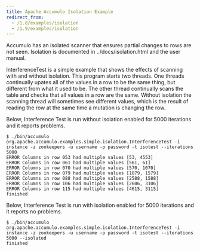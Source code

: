 ```yaml
---
title: Apache Accumulo Isolation Example
redirect_from:
  - /1.8/examples/isolation
  - /1.9/examples/isolation
---
```


Accumulo has an isolated scanner that ensures partial changes to rows are not
seen. Isolation is documented in ../docs/isolation.html and the user manual.

InterferenceTest is a simple example that shows the effects of scanning with
and without isolation. This program starts two threads. One threads
continually upates all of the values in a row to be the same thing, but
different from what it used to be. The other thread continually scans the
table and checks that all values in a row are the same. Without isolation the
scanning thread will sometimes see different values, which is the result of
reading the row at the same time a mutation is changing the row.

Below, Interference Test is run without isolation enabled for 5000 iterations
and it reports problems.

    $ ./bin/accumulo org.apache.accumulo.examples.simple.isolation.InterferenceTest -i instance -z zookeepers -u username -p password -t isotest --iterations 5000
    ERROR Columns in row 053 had multiple values [53, 4553]
    ERROR Columns in row 061 had multiple values [561, 61]
    ERROR Columns in row 070 had multiple values [570, 1070]
    ERROR Columns in row 079 had multiple values [1079, 1579]
    ERROR Columns in row 088 had multiple values [2588, 1588]
    ERROR Columns in row 106 had multiple values [2606, 3106]
    ERROR Columns in row 115 had multiple values [4615, 3115]
    finished

Below, Interference Test is run with isolation enabled for 5000 iterations and
it reports no problems.

    $ ./bin/accumulo org.apache.accumulo.examples.simple.isolation.InterferenceTest -i instance -z zookeepers -u username -p password -t isotest --iterations 5000 --isolated
    finished


